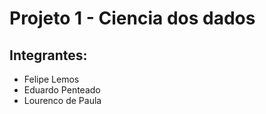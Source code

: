 # Projeto 1 - Ciencia dos dados

## Integrantes:
- Felipe Lemos
- Eduardo Penteado
- Lourenco de Paula
